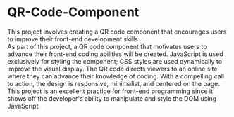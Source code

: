 # QR-Code-Component
This project involves creating a QR code component that encourages users to improve their front-end development skills.
</br>
As part of this project, a QR code component that motivates users to advance their front-end coding abilities will be created. JavaScript is used exclusively for styling the component; CSS styles are used dynamically to improve the visual display. The QR code directs viewers to an online site where they can advance their knowledge of coding. With
a compelling call to action, the design is responsive, minimalist, and centered on the page. This project is an excellent practice for front-end programming since it shows off the developer's ability to manipulate and style the DOM using JavaScript.

